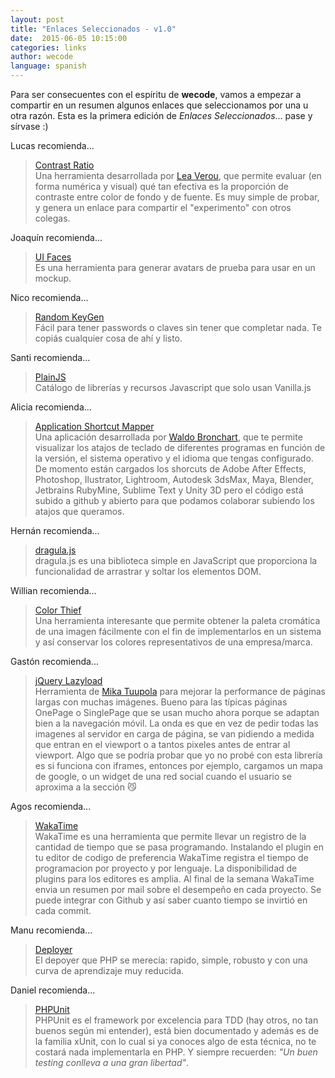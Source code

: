 ```yaml
---
layout: post
title: "Enlaces Seleccionados - v1.0"
date:  2015-06-05 10:15:00
categories: links
author: wecode
language: spanish
---
```


Para ser consecuentes con el espíritu de **wecode**, vamos a empezar a compartir en un resumen algunos enlaces que seleccionamos por una u otra razón. Esta es la primera edición de *Enlaces Seleccionados*... pase y sírvase :)


Lucas recomienda...

> [Contrast Ratio][delucas-pick]  
> Una herramienta desarrollada por [Lea Verou][lea], que permite evaluar (en forma numérica y visual) qué tan efectiva es la proporción de contraste entre color de fondo y de fuente. Es muy simple de probar, y genera un enlace para compartir el "experimento" con otros colegas.

Joaquín recomienda...

> [UI Faces][wacko-pick]  
> Es una herramienta para generar avatars de prueba para usar en un mockup.

Nico recomienda...

> [Random KeyGen][ceneon-pick]  
> Fácil para tener passwords o claves sin tener que completar nada. Te copiás cualquier cosa de ahí y listo.

Santi recomienda...

> [PlainJS][santi-pick]  
> Catálogo de librerías y recursos Javascript que solo usan Vanilla.js

Alicia recomienda...

> [Application Shortcut Mapper][alice-pick]  
> Una aplicación desarrollada por [Waldo Bronchart][waldo], que te permite visualizar los atajos de teclado de diferentes programas en función de la versión, el sistema operativo y el idioma que tengas configurado.
> De momento están cargados los shorcuts de Adobe After Effects, Photoshop, Ilustrator, Lightroom, Autodesk 3dsMax, Maya, Blender, Jetbrains RubyMine, Sublime Text y Unity 3D pero el código está subido a github y abierto para que podamos colaborar subiendo los atajos que queramos.

Hernán recomienda...

> [dragula.js][chila-pick]  
> dragula.js es una biblioteca simple en JavaScript que proporciona la funcionalidad de arrastrar y soltar los elementos DOM.

Willian recomienda...

> [Color Thief][will-pick]  
> Una herramienta interesante que permite obtener la paleta cromática de una imagen fácilmente con el fin de implementarlos en un sistema y así conservar los colores representativos de una empresa/marca.

Gastón recomienda...

> [jQuery Lazyload][nan-pick]  
> Herramienta de [Mika Tuupola][mika] para mejorar la performance de páginas largas con muchas imágenes. Bueno para las típicas páginas OnePage o SinglePage que se usan mucho ahora porque se adaptan bien a la navegación móvil. La onda es que en vez de pedir todas las imagenes al servidor en carga de página, se van pidiendo a medida que entran en el viewport o a tantos pixeles antes de entrar al viewport. 
Algo que se podría probar que yo no probé con esta librería es si funciona con iframes, entonces por ejemplo, cargamos un mapa de google, o un widget de una red social cuando el usuario se aproxima a la sección :smirk_cat:

Agos recomienda...

> [WakaTime][agos-pick]  
> WakaTime es una herramienta que permite llevar un registro de la cantidad de tiempo que se pasa programando. Instalando el plugin en tu editor de codigo de preferencia WakaTime registra el tiempo de programacion por proyecto y por lenguaje. La disponibilidad de plugins para los editores es amplia.  Al final de la semana WakaTime envia un resumen por mail sobre el desempeño en cada proyecto. Se puede integrar con Github y así saber cuanto tiempo se invirtió en cada commit.

Manu recomienda...

> [Deployer][manu-pick]  
> El depoyer que PHP se merecía: rapido, simple, robusto y con una curva de aprendizaje muy reducida.

Daniel recomienda...

> [PHPUnit][daniel-pick]  
> PHPUnit es el framework por excelencia para TDD (hay otros, no tan buenos según mi entender), está bien documentado y además es de la familia xUnit, con lo cual si ya conoces algo de esta técnica, no te costará nada implementarla en PHP. Y siempre recuerden: _"Un buen testing conlleva a una gran libertad"_.

[delucas-pick]: http://leaverou.github.io/contrast-ratio
[wacko-pick]: http://uifaces.com/
[ceneon-pick]: http://randomkeygen.com/
[santi-pick]: http://plainjs.com/
[alice-pick]: http://waldobronchart.github.io/ShortcutMapper
[chila-pick]: http://bevacqua.github.io/dragula/
[will-pick]: http://lokeshdhakar.com/projects/color-thief/
[nan-pick]: https://github.com/tuupola/jquery_lazyload
[agos-pick]: https://wakatime.com/
[manu-pick]: http://deployer.org/
[daniel-pick]: https://phpunit.de

[lea]: http://www.leaverou.com/
[waldo]: http://www.waldobronchart.be/
[mika]: http://www.appelsiini.net/